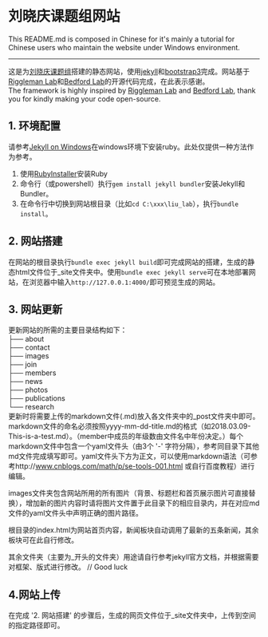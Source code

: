 # 刘晓庆课题组网站


This README.md is composed in Chinese for it's mainly a tutorial for Chinese users who maintain the website under Windows environment.  

----------
这是为[刘晓庆课题组](http://xiaoqingliu.whu.edu.cn)搭建的静态网站，使用[jekyll](https://www.jekyll.com.cn/)和[bootstrap3](https://v3.bootcss.com/)完成。网站基于[Riggleman Lab](http://rrgroup.seas.upenn.edu)和[Bedford Lab](http://bedford.io/)的开源代码完成，在此表示感谢。  
The framework is highly inspired by [Riggleman Lab](http://rrgroup.seas.upenn.edu) and [Bedford Lab](http://bedford.io/), thank you for kindly making your code open-source.

## 1. 环境配置
请参考[Jekyll on Windows](https://jekyllrb.com/docs/windows/)在windows环境下安装ruby。此处仅提供一种方法作为参考。
1. 使用[RubyInstaller](https://rubyinstaller.org/downloads/)安装Ruby
2. 命令行（或powershell）执行`gem install jekyll bundler`安装Jekyll和Bundler。
3. 在命令行中切换到网站根目录（比如`cd C:\xxx\liu_lab`），执行`bundle install`。

## 2. 网站搭建
在网站的根目录执行`bundle exec jekyll build`即可完成网站的搭建，生成的静态html文件位于_site文件夹中。使用`bundle exec jekyll serve`可在本地部署网站，在浏览器中输入`http://127.0.0.1:4000/`即可预览生成的网站。

## 3. 网站更新
更新网站的所需的主要目录结构如下：  
	├── about  
	├── contact  
	├── images  
	├── join  
	├── members  
	├── news  
	├── photos  
	├── publications  
	└── research  
更新时将需要上传的markdown文件(.md)放入各文件夹中的_post文件夹中即可。  
markdown文件的命名必须按照yyyy-mm-dd-title.md的格式（如2018.03.09-This-is-a-test.md）。（member中成员的年级数由文件名中年份决定。）每个markdown文件中包含一个yaml文件头（由3个 '-' 字符分隔），参考同目录下其他md文件完成填写即可。yaml文件头下方为正文，可以使用markdown语法（可参考http://www.cnblogs.com/math/p/se-tools-001.html 或自行百度教程）进行编辑。  

images文件夹包含网站所用的所有图片（背景、标题栏和首页展示图片可直接替换），增加新的图片内容时请将图片文件置于此目录下的相应目录内，并在对应md文件的yaml文件头中声明正确的图片路径。  

根目录的index.html为网站首页内容，新闻板块自动调用了最新的五条新闻，其余板块可在此自行修改。  

其余文件夹（主要为_开头的文件夹）用途请自行参考jekyll官方文档，并根据需要对框架、版式进行修改。 // Good luck

## 4.网站上传
在完成 '2. 网站搭建' 的步骤后，生成的网页文件位于_site文件夹中，上传到空间的指定路径即可。
